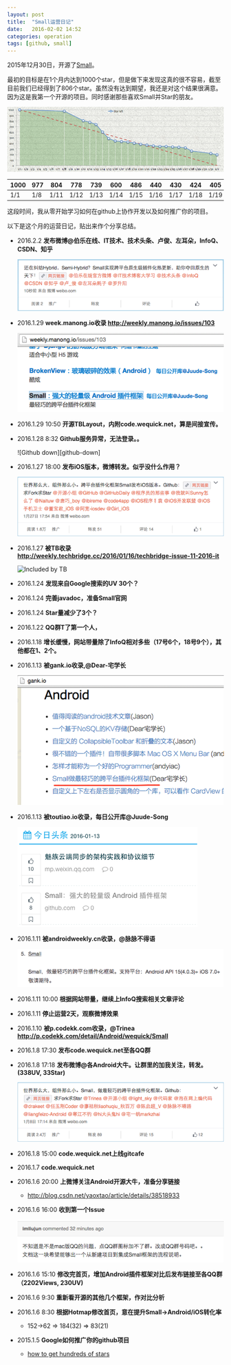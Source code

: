 ```yaml
---
layout: post
title:  "Small运营日记"
date:   2016-02-02 14:52
categories: operation
tags: [github, small]
---
```


2015年12月30日，开源了[Small][small]。 

最初的目标是在1个月内达到1000个star，但是做下来发现这真的很不容易，截至目前我们已经得到了806个star。虽然没有达到期望，我还是对这个结果很满意。因为这是我第一个开源的项目。同时感谢那些喜欢Small并Star的朋友。

![Small star burn down][ssbd]

| 1000 | 977  | 804  | 778  | 739  | 600  | 486  | 440  | 430  | 424  | 405  | 382  | 369  | 356  | 346  | 343  | 337  | 328  | 319  | 264  | 217  | 194  |
| ---- | ---- | ---- | ---- | ---- | ---- | ---- | ---- | ---- | ---- | ---- | ---- | ---- | ---- | ---- | ---- | ---- | ---- | ---- | ---- | ---- | ---- |
| 1/1  | 1/8  | 1/11 | 1/12 | 1/13 | 1/14 | 1/15 | 1/16 | 1/17 | 1/18 | 1/19 | 1/20 | 1/21 | 1/22 | 1/23 | 1/24 | 1/25 | 1/26 | 1/27 | 1/28 | 1/31 | 2/1  |

这段时间，我从零开始学习如何在github上协作开发以及如何推广你的项目。

以下是这个月的运营日记，贴出来作个分享总结。

- 2016.2.2 **发布微博@伯乐在线、IT技术、技术头条、卢俊、左耳朵，InfoQ、CSDN、知乎**
    
  ![Send weibo for all][wb-all]

- 2016.1.29 **week.manong.io收录 http://weekly.manong.io/issues/103**

  ![Included by manong][ic-manong]

- 2016.1.29 10:50 **开源TBLayout，内附code.wequick.net，算是间接宣传。**
- 2016.1.28 8:32 **Github服务异常，无法登录。。**

  ![Github down][github-down]

- 2016.1.27 18:00 **发布iOS版本，微博转发。似乎没什么作用？**
    
  ![Send weibo for iOS][wb-ios]

- 2016.1.27 **被TB收录 http://weekly.techbridge.cc/2016/01/16/techbridge-issue-11-2016-it**

  ![Included by TB][ic-tb]

- 2016.1.24 **发现来自Google搜索的UV 30个？**
- 2016.1.24 **完善javadoc，准备Small官网**
- 2016.1.24 **Star量减少了3个？**
- 2016.1.22 **QQ群T了第一个人，**
- 2016.1.18 **增长缓慢，网站带量除了InfoQ相对多些（17号6个，18号9个），其他都在1、2个。**
- 2016.1.13 **被gank.io收录,@Dear-宅学长**

  ![Included by gank][ic-gank]

- 2016.1.13 **被toutiao.io收录，每日公开库@Juude-Song**

  ![Included by toutiao][ic-toutiao]

- 2016.1.11 **被androidweekly.cn收录，@脉脉不得语**

  ![Included by androidweekly][ic-aw]

- 2016.1.11 10:00 **根据网站带量，继续上InfoQ搜索相关文章评论**
- 2016.1.11 **停止运营2天，观察微博效果**
- 2016.1.10 **被p.codekk.com收录，@Trinea http://p.codekk.com/detail/Android/wequick/Small**
- 2016.1.8 17:30 **发布code.wequick.net至各QQ群**
- 2016.1.8 17:18 **发布微博@各Android大牛。让群里的加我关注，转发。(338UV, 33Star)**
    
  ![Send weibo for android][wb-android]

- 2016.1.8 15:00 **code.wequick.net上线gitcafe**
- 2016.1.7 **code.wequick.net**
- 2016.1.6 20:00 **上微博关注Android开源大牛，准备分享链接**
    - http://blog.csdn.net/yaoxtao/article/details/38518933
- 2016.1.6 16:00 **收到第一个Issue**
    
  ![First issue][first-issue]

- 2016.1.6 15:10 **修改完首页，增加Android插件框架对比后发布链接至各QQ群（2202Views, 230UV)**
- 2016.1.6 9:30 **重新看开源的其他几个框架，作对比分析**
- 2016.1.6 8:30 **根据Hotmap修改首页，意在提升Small->Android/iOS转化率**
    - 152->62 => 184(32) => 83(21)
- 2015.1.5 **Google如何推广你的github项目**
    - [how to get hundreds of stars](https://medium.com/@cwRichardKim/how-to-get-hundreds-of-stars-on-your-github-project-345b065e20a2#.on3e1g5x2)

[first-issue]: /images/small-diary-first-issue.png
[ic-tb]: /images/small-diary-included-techbridge.png
[ic-toutiao]: /images/small-diary-included-toutiao-io.png
[ic-gank]: /images/small-diary-included-gank-io.png
[ic-aw]: /images/small-diary-included-androidweekly.png
[ic-manong]: /images/small-diary-included-manong.png
[wb-ios]: /images/small-diary-weibo-ios.png
[wb-android]: /images/small-diary-weibo-android.png
[wb-all]: /images/small-diary-weibo-all.png
[small]: https://github.com/wequick/Small
[ssbd]: /images/small-star-burn-down.png